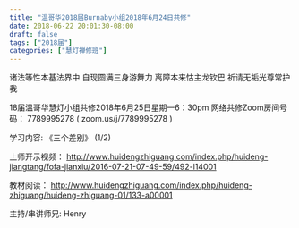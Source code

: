 ```yaml
---
title: "温哥华2018届Burnaby小组2018年6月24日共修"
date: 2018-06-22 20:01:30-08:00
draft: false
tags: ["2018届"]
categories: ["慧灯禅修班"]
---
```

诸法等性本基法界中 自现圆满三身游舞力
离障本来怙主龙钦巴 祈请无垢光尊常护我

18届温哥华慧灯小组共修2018年6月25日星期一6：30pm
网络共修Zoom房间号码： 7789995278 ( zoom.us/j/7789995278 )

学习内容: 《三个差别》  (1/2)

上师开示视频：
 http://www.huidengzhiguang.com/index.php/huideng-jiangtang/fofa-jianxiu/2016-07-21-07-49-59/492-l14001

教材阅读：
http://www.huidengzhiguang.com/index.php/huideng-zhiguang/huideng-zhiguang-01/133-a00001

主持/串讲师兄: Henry
